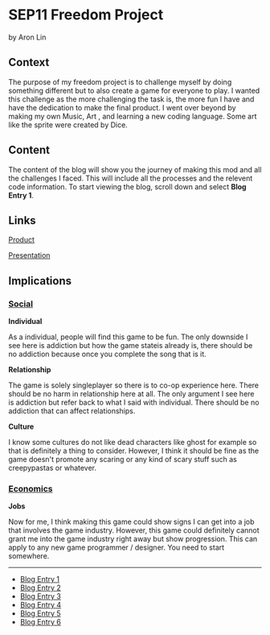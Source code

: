 # SEP11 Freedom Project
by Aron Lin

## Context
The purpose of my freedom project is to challenge myself by doing something different but to also create a game for everyone to play. I wanted this challenge as the more challenging the task is, the more fun I have and have the dedication to make the final product. I went over beyond by making my own Music, Art , and learning a new coding language. Some art like the sprite were created by Dice.

## Content
The content of the blog will show you the journey of making this mod and all the challenges I faced. This will include all the processes and the relevent code information. To start viewing the blog, scroll down and select **Blog Entry 1**.

## Links

[Product](https://github.com/aronl9810/FNF-VsSopfrie)

[Presentation](https://docs.google.com/presentation/d/15odSF1TtFE_rqf7br42ADlkGIHSujkfWkqdgPM61UbU/edit)

## Implications

### <u>Social</u>

**Individual**

As a individual, people will find this game to be fun. The only downside I see here is addiction but how the game stateis already is, there should be no addiction because once you complete the song that is it. 

**Relationship**

The game is solely singleplayer so there is to co-op experience here. There should be no harm in relationship here at all. The only argument I see here is addiction but refer back to what I said with individual. There should be no addiction that can affect relationships. 

**Culture**

I know some cultures do not like dead characters like ghost for example so that is definitely a thing to consider. However, I think it should be fine as the game doesn't promote any scaring or any kind of scary stuff such as creepypastas or whatever. 

### <u>Economics</u>

**Jobs**

Now for me, I think making this game could show signs I can get into a job that involves the game industry. However, this game could definitely cannot grant me into the game industry right away but show progression. This can apply to any new game programmer / designer. You need to start somewhere.

---

* [Blog Entry 1](entries/entry01.md)
* [Blog Entry 2](entries/entry02.md)
* [Blog Entry 3](entries/entry03.md)
* [Blog Entry 4](entries/entry04.md)
* [Blog Entry 5](entries/entry05.md)
* [Blog Entry 6](entries/entry06.md)